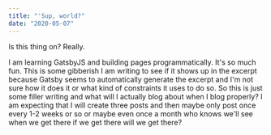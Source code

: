 ```yaml
---
title: "'Sup, world?"
date: "2020-05-07"
---
```


Is this thing on? Really.

I am learning GatsbyJS and building pages programmatically. It's so much fun. This is some gibberish I am writing to see if it shows up in the excerpt because Gatsby seems to automatically generate the excerpt and I'm not sure how it does it or what kind of constraints it uses to do so. So this is just some filler writing and what will I actually blog about when I blog properly? I am expecting that I will create three posts and then maybe only post once every 1-2 weeks or so or maybe even once a month who knows we'll see when we get there if we get there will we get there?